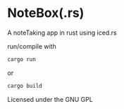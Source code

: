 # NoteBox(.rs)
A noteTaking app in rust using iced.rs

run/compile with
```sh
cargo run
```
or
```sh
cargo build
```

Licensed under the GNU GPL
